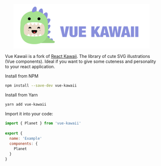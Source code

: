 <div align="center" markdown="1">
  <img src="../vue-kawaii-logo.png" width="450">
</div>

Vue Kawaii is a fork of [React Kawaii](https://github.com/miukimiu/react-kawaii). The library of cute SVG illustrations (Vue components). Ideal if you want to give some cuteness and personality to your react application.

Install from NPM

```bash
npm install --save-dev vue-kawaii
```

Install from Yarn

```bash
yarn add vue-kawaii
```

Import it into your code:

```javascript static
import { Planet } from 'vue-kawaii'

export {
  name: 'Example'
  components: {
    Planet
  }
}
```
